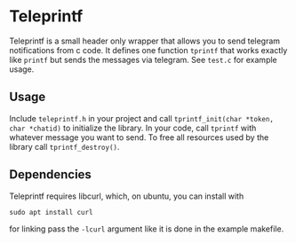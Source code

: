 # Teleprintf
Teleprintf is a small header only wrapper that allows you to send telegram notifications from c code. 
It defines one function `tprintf` that works exactly like `printf` but sends the messages via telegram.
See `test.c` for example usage.

## Usage
Include `teleprintf.h` in your project and call `tprintf_init(char *token, char *chatid)` to initialize the library. 
In your code, call `tprintf` with whatever message you want to send.
To free all resources used by the library call `tprintf_destroy()`.

## Dependencies
Teleprintf requires libcurl, which, on ubuntu, you can install with 
```
sudo apt install curl
```
for linking pass the `-lcurl` argument like it is done in the example makefile.